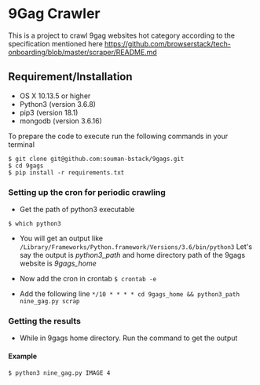 # 9Gag Crawler
This is a project to crawl 9gag websites hot category according to the specification mentioned here https://github.com/browserstack/tech-onboarding/blob/master/scraper/README.md

## Requirement/Installation
- OS X 10.13.5 or higher
- Python3 (version 3.6.8)
- pip3 (version 18.1)
- mongodb (version 3.6.16)

To prepare the code to execute run the following commands in your terminal
```
$ git clone git@github.com:souman-bstack/9gags.git
$ cd 9gags
$ pip install -r requirements.txt
```
### Setting up the cron for periodic crawling
- Get the path of python3 executable
```
$ which python3
```
- You will get an output like `/Library/Frameworks/Python.framework/Versions/3.6/bin/python3`
Let's say the output is *python3_path* and home directory path of the 9gags website is *9gags_home*

- Now add the cron in crontab
`$ crontab -e`

- Add the following line
`*/10 * * * * cd 9gags_home && python3_path nine_gag.py scrap`

### Getting the results
- While in 9gags home directory. Run the command to get the output
#### Example
```
$ python3 nine_gag.py IMAGE 4
```
